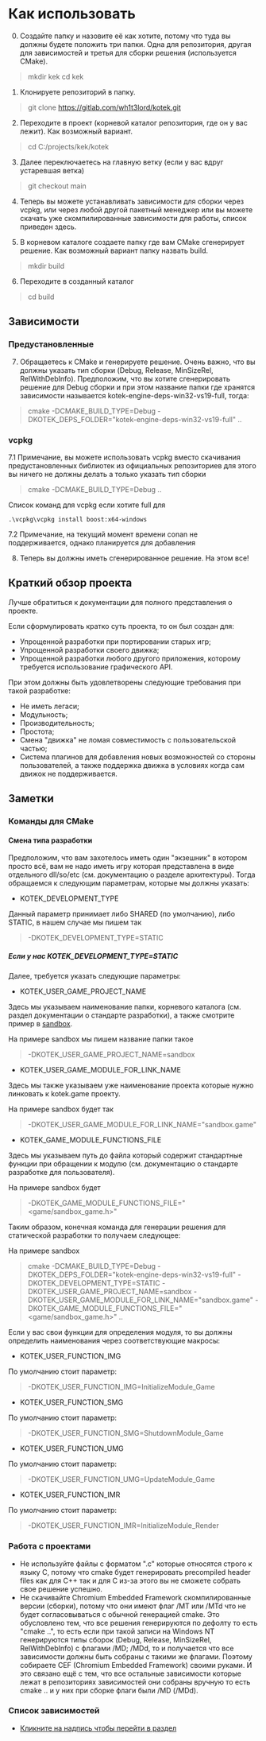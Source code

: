 # Как использовать

0. Создайте папку и назовите её как хотите, потому что туда вы должны будете положить три папки. Одна для репозитория, другая для зависимостей и третья для сборки решения (используется CMake).
> mkdir kek
> cd kek

1. Клонируете репозиторий в папку.
> git clone https://gitlab.com/wh1t3lord/kotek.git

2. Переходите в проект (корневой каталог репозитория, где он у вас лежит). Как возможный вариант.
> cd C:/projects/kek/kotek

3. Далее переключаетесь на главную ветку (если у вас вдруг устаревшая ветка)
> git checkout main

4. Теперь вы можете устанавливать зависимости для сборки через vcpkg, или через любой другой пакетный менеджер или вы можете скачать уже скомпилированные зависимости для работы, список приведен здесь.

5. В корневом каталоге создаете папку где вам CMake сгенерирует решение. Как возможный вариант папку назвать build.
> mkdir build

6. Переходите в созданный каталог
> cd build

## Зависимости 

### Предустановленные 
7. Обращаетесь к CMake и генерируете решение. Очень важно, что вы должны указать тип сборки (Debug, Release, MinSizeRel, RelWithDebInfo). Предположим, что вы хотите сгенерировать решение для Debug сборки и при этом название папки где хранятся зависимости называется kotek-engine-deps-win32-vs19-full, тогда:
> cmake -DCMAKE_BUILD_TYPE=Debug -DKOTEK_DEPS_FOLDER="kotek-engine-deps-win32-vs19-full" ..

### vcpkg 
7.1 Примечание, вы можете использовать vcpkg вместо скачивания предустановленных библиотек из официальных репозиториев для этого вы ничего не должны делать а только указать тип сборки
> cmake -DCMAKE_BUILD_TYPE=Debug ..

Список команд для vcpkg если хотите full для 
```
.\vcpkg\vcpkg install boost:x64-windows

```

7.2 Примечание, на текущий момент времени conan не поддерживается, однако планируется для добавления

8. Теперь вы должны иметь сгенерированное решение. На этом все!

## Краткий обзор проекта

Лучше обратиться к документации для полного представления о проекте.

Если сформулировать кратко суть проекта, то он был создан для:

- Упрощенной разработки при портировании старых игр;
- Упрощенной разработки своего движка;
- Упрощенной разработки любого другого приложения, которому требуется использование графического API.

При этом должны быть удовлетворены следующие требования при такой разработке:

- Не иметь легаси;
- Модульность;
- Производительность;
- Простота;
- Смена "движка" не ломая совместимость с пользовательской частью;
- Система плагинов для добавления новых возможностей со стороны пользователей, а также поддержка движка в условиях когда сам движок не поддерживается.

## Заметки

### Команды для CMake

#### Смена типа разработки

Предположим, что вам захотелось иметь один "экзешник" в котором просто всё, вам не надо иметь игру которая представлена в виде отдельного dll/so/etc (см. документацию о разделе архитектуры). Тогда обращаемся к следующим параметрам, которые мы должны указать:

- KOTEK_DEVELOPMENT_TYPE 

Данный параметр принимает либо SHARED (по умолчанию), либо STATIC, в нашем случае мы пишем так

> -DKOTEK_DEVELOPMENT_TYPE=STATIC

##### Если у нас KOTEK_DEVELOPMENT_TYPE=STATIC

Далее, требуется указать следующие параметры:

- KOTEK_USER_GAME_PROJECT_NAME

Здесь мы указываем наименование папки, корневого каталога (см. раздел документации о стандарте разработки), а также смотрите пример в [sandbox](https://gitlab.com/wh1t3lord/sandbox).

На примере sandbox мы пишем название папки такое

> -DKOTEK_USER_GAME_PROJECT_NAME=sandbox

- KOTEK_USER_GAME_MODULE_FOR_LINK_NAME

Здесь мы также указываем уже наименование проекта которые нужно линковать к kotek.game проекту. 

На примере sandbox будет так

> -DKOTEK_USER_GAME_MODULE_FOR_LINK_NAME="sandbox.game"

- KOTEK_GAME_MODULE_FUNCTIONS_FILE

Здесь мы указываем путь до файла который содержит стандартные функции при обращении к модулю (см. документацию о стандарте разработке для пользователя).

На примере sandbox будет

> -DKOTEK_GAME_MODULE_FUNCTIONS_FILE="<game/sandbox_game.h>"

Таким образом, конечная команда для генерации решения для статической разработки то получаем следующее:

На примере sandbox

> cmake -DCMAKE_BUILD_TYPE=Debug -DKOTEK_DEPS_FOLDER="kotek-engine-deps-win32-vs19-full" -DKOTEK_DEVELOPMENT_TYPE=STATIC -DKOTEK_USER_GAME_PROJECT_NAME=sandbox -DKOTEK_USER_GAME_MODULE_FOR_LINK_NAME="sandbox.game" -DKOTEK_GAME_MODULE_FUNCTIONS_FILE="<game/sandbox_game.h>" ..

Если у вас свои функции для определения модуля, то вы должны определить наименования через соответствующие макросы:

- KOTEK_USER_FUNCTION_IMG

По умолчанию стоит параметр:

> -DKOTEK_USER_FUNCTION_IMG=InitializeModule_Game

- KOTEK_USER_FUNCTION_SMG

По умолчанию стоит параметр:

> -DKOTEK_USER_FUNCTION_SMG=ShutdownModule_Game

- KOTEK_USER_FUNCTION_UMG

По умолчанию стоит параметр:

> -DKOTEK_USER_FUNCTION_UMG=UpdateModule_Game

- KOTEK_USER_FUNCTION_IMR

По умолчанию стоит параметр:

> -DKOTEK_USER_FUNCTION_IMR=InitializeModule_Render

### Работа с проектами

- Не используйте файлы с форматом ".c" которые относятся строго к языку С, потому что cmake будет генерировать precompiled header files как для С++ так и для С из-за этого вы не сможете собрать свое решение успешно.
- Не скачивайте Chromium Embedded Framework скомпилированные версии (сборки), потому что они имеют флаг /MT или /MTd что не будет согласовываться с обычной генерацией cmake. Это обусловлено тем, что все решения генерируются по дефолту то есть "cmake ..", то есть если при такой записи на Windows NT генерируются типы сборок (Debug, Release, MinSizeRel, RelWithDebInfo) с флагами /MD; /MDd, то и получается что все зависимости должны быть собраны с такими же флагами. Поэтому собираете CEF (Chromium Embedded Framework) своими руками. И это связано ещё с тем, что все остальные зависимости которые лежат в репозиториях зависимостей они собраны вручную то есть cmake .. и у них при сборке флаги были /MD (/MDd).

### Список зависимостей

- [Кликните на надпись чтобы перейти в раздел](dependencies.md)